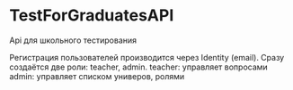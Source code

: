 # TestForGraduatesAPI
Api для школьного тестирования 

Регистрация пользователей производится через Identity (email). Сразу создаётся две роли: teacher, admin.
  teacher: управляет вопросами
  admin: управляет списком универов, ролями
 
 
